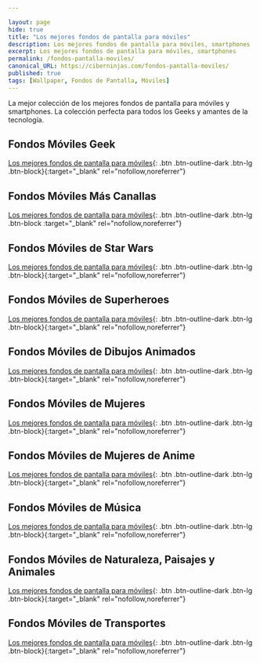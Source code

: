 ```yaml
---

layout: page
hide: true
title: "Los mejores fondos de pantalla para móviles"
description: Los mejores fondos de pantalla para móviles, smartphones
excerpt: Los mejores fondos de pantalla para móviles, smartphones
permalink: /fondos-pantalla-moviles/
canonical_URL: https://ciberninjas.com/fondos-pantalla-moviles/
published: true
tags: [Wallpaper, Fondos de Pantalla, Móviles]
---
```


La mejor colección de los mejores fondos de pantalla para móviles y smartphones. La colección perfecta para todos los Geeks y amantes de la tecnología.

## Fondos Móviles Geek

[Los mejores fondos de pantalla para móviles](https://ibb.co/album/dm79W3){: .btn .btn-outline-dark .btn-lg .btn-block}{:target="_blank" rel="nofollow,noreferrer"}

## Fondos Móviles Más Canallas

[Los mejores fondos de pantalla para móviles](https://ibb.co/album/0qFckM){: .btn .btn-outline-dark .btn-lg .btn-block :target="_blank" rel="nofollow,noreferrer"}

## Fondos Móviles de Star Wars

[Los mejores fondos de pantalla para móviles](https://ibb.co/album/FswLCk
){: .btn .btn-outline-dark .btn-lg .btn-block}{:target="_blank" rel="nofollow,noreferrer"}

## Fondos Móviles de Superheroes

[Los mejores fondos de pantalla para móviles](https://ibb.co/album/BLQZGN){: .btn .btn-outline-dark .btn-lg .btn-block}{:target="_blank" rel="nofollow,noreferrer"}

## Fondos Móviles de Dibujos Animados

[Los mejores fondos de pantalla para móviles](https://ibb.co/album/tLsQ0h
){: .btn .btn-outline-dark .btn-lg .btn-block}{:target="_blank" rel="nofollow,noreferrer"}

## Fondos Móviles de Mujeres

[Los mejores fondos de pantalla para móviles](https://ibb.co/album/cD7cc8
){: .btn .btn-outline-dark .btn-lg .btn-block}{:target="_blank" rel="nofollow,noreferrer"}

## Fondos Móviles de Mujeres de Anime

[Los mejores fondos de pantalla para móviles](https://ibb.co/album/N1NCfW
){: .btn .btn-outline-dark .btn-lg .btn-block}{:target="_blank" rel="nofollow,noreferrer"}

## Fondos Móviles de Música

[Los mejores fondos de pantalla para móviles](https://ibb.co/album/9bsFFv
){: .btn .btn-outline-dark .btn-lg .btn-block}{:target="_blank" rel="nofollow,noreferrer"}

## Fondos Móviles de Naturaleza, Paisajes y Animales

[Los mejores fondos de pantalla para móviles](https://ibb.co/album/W0WbTf
){: .btn .btn-outline-dark .btn-lg .btn-block}{:target="_blank" rel="nofollow,noreferrer"}

## Fondos Móviles de Transportes

[Los mejores fondos de pantalla para móviles](https://ibb.co/album/PvbN0N
){: .btn .btn-outline-dark .btn-lg .btn-block}{:target="_blank" rel="nofollow,noreferrer"}
